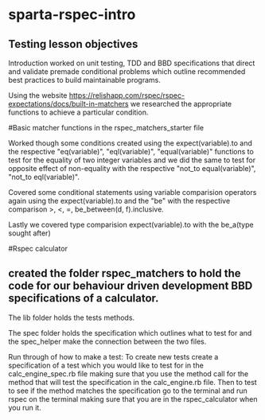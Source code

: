 # sparta-rspec-intro

## Testing lesson objectives

Introduction worked on unit testing, TDD and BBD specifications that direct and validate premade conditional problems which outline recommended best practices to build maintainable programs. 

Using the website https://relishapp.com/rspec/rspec-expectations/docs/built-in-matchers we researched the appropriate functions to achieve a particular condition.

#Basic matcher functions in the rspec_matchers_starter file

Worked though some conditions created using the expect(variable).to and the respective "eq(variable)", "eql(variable)", "equal(variable)" functions to test for the equality of two integer variables and we did the same to test for opposite effect of non-equality with the respective "not_to equal(variable)", "not_to eql(variable)". 

Covered some conditional statements using variable comparision operators again using the expect(variable).to and the "be" with the respective comparison >, <, =, be_between(d, f).inclusive.

Lastly we covered type comparision expect(variable).to with the be_a(type sought after)   
	

#Rspec calculator 

## created the folder rspec_matchers to hold the code for our behaviour driven development BBD specifications of a calculator.

The lib folder holds the tests methods.

The spec folder holds the specification which outlines what to test for and the spec_helper make the connection between the two files. 

Run through of how to make a test:
To create new tests create a specification of a test which you would like to test for in the calc_engine_spec.rb file making sure that you use the method call for the method that will test the specification in the calc_engine.rb file. 
Then to test to see if the method matches the specification go to the terminal and run rspec on the terminal making sure that you are in the rspec_calculator when you run it. 


